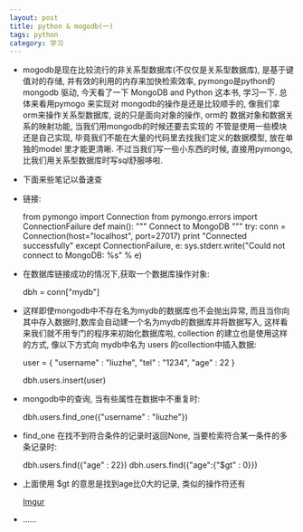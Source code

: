 ```yaml
---
layout: post
title: python & mogodb(一)
tags: python
category: 学习
---
```


* mogodb是现在比较流行的非关系型数据库(不仅仅是关系型数据库), 是基于键值对的存储, 并有效的利用的内存来加快检索效率,  pymongo是python的mongodb 驱动, 今天看了一下 MongoDB and Python 这本书, 学习一下. 总体来看用pymogo 来实现对 mongodb的操作是还是比较顺手的, 像我们拿orm来操作关系型数据库, 说的只是面向对象的操作, orm的 数据对象和数据关系的映射功能, 当我们用mongodb的时候还要去实现的 不管是使用一些模块还是自己实现, 毕竟我们不能在大量的代码里去找我们定义的数据模型, 放在单独的model 里才能更清晰. 不过当我们写一些小东西的时候, 直接用pymongo, 比我们用关系型数据库时写sql舒服哆啦.

* 下面来些笔记以备速查
* 链接:

	from pymongo import Connection
	from pymongo.errors import ConnectionFailure
	def main():
	""" Connect to MongoDB """
	try:
    	conn = Connection(host="localhost", port=27017)
    	print "Connected successfully"
    except ConnectionFailure, e:
    	sys.stderr.write("Could not connect to MongoDB: %s" % e)

* 在数据库链接成功的情况下,获取一个数据库操作对象:

	dbh = conn["mydb"]

* 这样即使mongodb中不存在名为mydb的数据库也不会抛出异常, 而且当你向其中存入数据时,数库会自动建一个名为mydb的数据库并将数据写入, 这样看来我们就不用专门的程序来初始化数据库啦, collection 的建立也是使用这样的方式, 像以下方式向 mydb中名为 users 的collection中插入数据:
	
	user = {
		"username" : "liuzhe",
		"tel" : "1234",
		"age" : 22
	}	

	dbh.users.insert(user)

* mongodb中的查询, 当有些属性在数据中不重复时:
	
	dbh.users.find_one({"username" : "liuzhe"})

* find_one 在找不到符合条件的记录时返回None, 当要检索符合某一条件的多条记录时:
	
	dbh.users.find({"age" : 22})
	dbh.users.find({"age":{"$gt" : 0}})

* 上面使用 $gt 的意思是找到age比0大的记录, 类似的操作符还有

	[Imgur](http://i.imgur.com/DNEIT1s.png)

* ......
